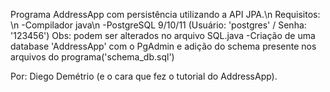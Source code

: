 Programa AddressApp com persistência utilizando a API JPA.\n
Requisitos: \n
  -Compilador java\n
  -PostgreSQL 9/10/11 (Usuário: 'postgres' / Senha: '123456') Obs: podem ser alterados no arquivo SQL.java
  -Criação de uma database 'AddressApp' com o PgAdmin e adição do schema presente nos arquivos do programa('schema_db.sql')
  
  Por: Diego Demétrio (e o cara que fez o tutorial do AddressApp).
